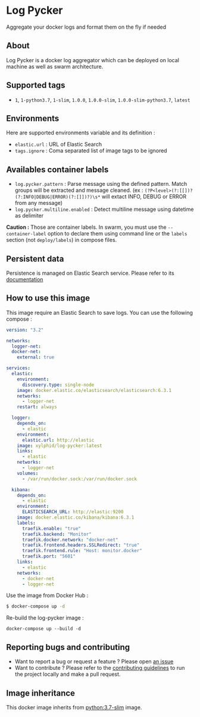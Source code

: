 # Log Pycker

Aggregate your docker logs and format them on the fly if needed

## About

Log Pycker is a docker log aggregator which can be deployed on local machine as well as swarm architecture.

## Supported tags

- `1`, `1-python3.7`, `1-slim`, `1.0.0`, `1.0.0-slim`, `1.0.0-slim-python3.7`, `latest`

## Environments

Here are supported environments variable and its definition :
- `elastic.url` : URL of Elastic Search
- `tags.ignore` : Coma separated list of image tags to be ignored

## Availables container labels

* `log.pycker.pattern` : Parse message using the defined pattern. Match groups will be extracted and message cleaned. (ex : `(?P<level>(?:[[])?(?:INFO|DEBUG|ERROR)(?:[]])?)\s*` will extact INFO, DEBUG or ERROR from any message)
* `log.pycker.multiline.enabled` : Detect multiline message using datetime as delimiter

**Caution :** Those are container labels. In swarm, you must use the `--container-label` option to declare them using command line or the `labels` section (not `deploy/labels`) in compose files.

## Persistent data

Persistence is managed on Elastic Search service.
Please refer to its [documentation](https://www.elastic.co/guide/en/elasticsearch/reference/6.3/docker.html)

## How to use this image

This image require an Elastic Search to save logs.
You can use the following compose :

```yml
version: "3.2"

networks:
  logger-net:
  docker-net:
    external: true

services:
  elastic:
    environment:
      discovery.type: single-node
    image: docker.elastic.co/elasticsearch/elasticsearch:6.3.1
    networks:
      - logger-net
    restart: always

  logger:
    depends_on:
      - elastic
    environment:
      elastic.url: http://elastic
    image: xylphid/log-pycker:latest
    links:
      - elastic
    networks:
      - logger-net
    volumes:
      - /var/run/docker.sock:/var/run/docker.sock

  kibana:
    depends_on:
      - elastic
    environment:
      ELASTICSEARCH_URL: http://elastic:9200
    image: docker.elastic.co/kibana/kibana:6.3.1
    labels:
      traefik.enable: "true"
      traefik.backend: "Monitor"
      traefik.docker.network: "docker-net"
      traefik.frontend.headers.SSLRedirect: "true"
      traefik.frontend.rule: "Host: monitor.docker"
      traefik.port: "5601"
    links:
      - elastic
    networks:
      - docker-net
      - logger-net
```

Use the image from Docker Hub :
```bash
$ docker-compose up -d
```

Re-build the log-pycker image :
```
docker-compose up --build -d
```

## Reporting bugs and contributing

- Want to report a bug or request a feature ? Please open [an issue](https://github.com/xylphid/log-pycker/issues/new)
- Want to contribute ? Please refer to the [contributing guidelines](contributing.md) to run the project locally and make a pull request.

## Image inheritance

This docker image inherits from [python:3.7-slim](https://hub.docker.com/_/python/) image.